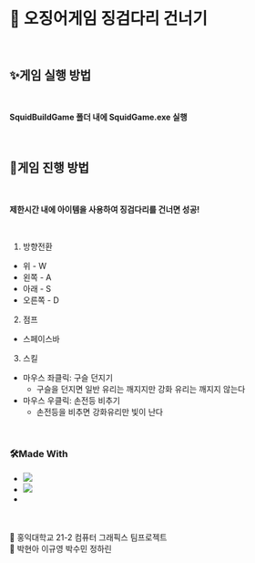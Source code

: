 # 🚀 오징어게임 징검다리 건너기

<br/>

## ✨게임 실행 방법

<br/>

**SquidBuildGame 폴더 내에 SquidGame.exe 실행**
</br>
</br>
</br>

## 🎈게임 진행 방법

</br>

**제한시간 내에 아이템을 사용하여 징검다리를 건너면 성공!**

<br/>

1. 방향전환 <br/>

- 위 - W
- 왼쪽 - A
- 아래 - S
- 오른쪽 - D

2. 점프

- 스페이스바

3. 스킬

- 마우스 좌클릭: 구슬 던지기
  - 구슬을 던지면 일반 유리는 깨지지만 강화 유리는 깨지지 않는다
- 마우스 우클릭: 손전등 비추기
  - 손전등을 비추면 강화유리만 빛이 난다

<br/>

### 🛠️Made With

- <img src="https://img.shields.io/badge/Unity-FFFFFF?style=for-the-badge&logo=unity&logoColor=black">
- <img src="https://img.shields.io/badge/C Sharp-239120?style=for-the-badge&logo=CSharp&logoColor=white">
-

<br/>
<br/>
🎨 홍익대학교 21-2 컴퓨터 그래픽스 팀프로젝트 <br/>
🎨 박현아 이규영 박수민	정하린
